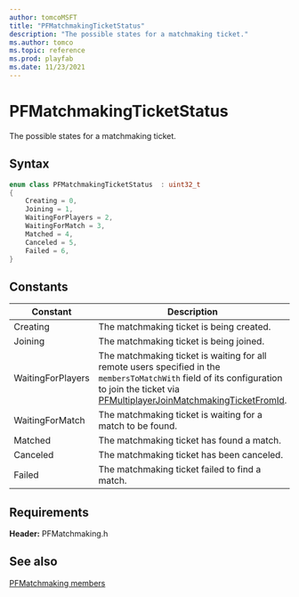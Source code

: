 ```yaml
---
author: tomcoMSFT
title: "PFMatchmakingTicketStatus"
description: "The possible states for a matchmaking ticket."
ms.author: tomco
ms.topic: reference
ms.prod: playfab
ms.date: 11/23/2021
---
```


# PFMatchmakingTicketStatus  

The possible states for a matchmaking ticket.    

## Syntax  
  
```cpp
enum class PFMatchmakingTicketStatus  : uint32_t  
{  
    Creating = 0,  
    Joining = 1,  
    WaitingForPlayers = 2,  
    WaitingForMatch = 3,  
    Matched = 4,  
    Canceled = 5,  
    Failed = 6,  
}  
```  
  
## Constants  
  
| Constant | Description |
| --- | --- |
| Creating | The matchmaking ticket is being created. |  
| Joining | The matchmaking ticket is being joined. |  
| WaitingForPlayers | The matchmaking ticket is waiting for all remote users specified in the ```membersToMatchWith``` field of its configuration to join the ticket via [PFMultiplayerJoinMatchmakingTicketFromId](../functions/pfmultiplayerjoinmatchmakingticketfromid.md). |  
| WaitingForMatch | The matchmaking ticket is waiting for a match to be found. |  
| Matched | The matchmaking ticket has found a match. |  
| Canceled | The matchmaking ticket has been canceled. |  
| Failed | The matchmaking ticket failed to find a match. |  
  
  
## Requirements  
  
**Header:** PFMatchmaking.h
  
## See also  
[PFMatchmaking members](../pfmatchmaking_members.md)  

  
  
